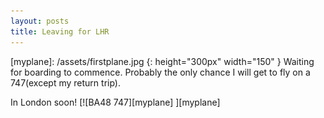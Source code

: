 ```yaml
---
layout: posts
title: Leaving for LHR
---
```

[myplane]: /assets/firstplane.jpg {: height="300px" width="150" }
Waiting for boarding to commence.  Probably the only chance I will get to fly on a 747(except my return trip).

In London soon!  [![BA48 747][myplane] ][myplane]
